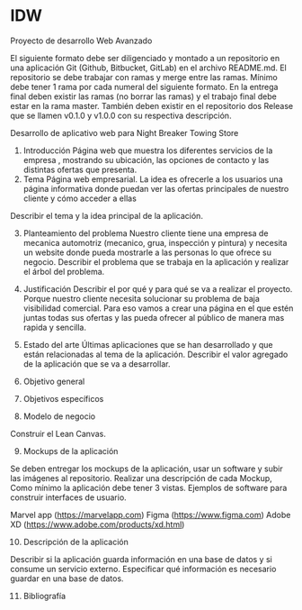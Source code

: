 # IDW

Proyecto de desarrollo Web Avanzado
 
El siguiente formato debe ser diligenciado y montado a un repositorio en una aplicación Git (Github, Bitbucket, GitLab) en el archivo README.md. El repositorio se debe trabajar con ramas y merge entre las ramas. Mínimo debe tener 1 rama por cada numeral del siguiente formato.
En la entrega final deben existir las ramas (no borrar las ramas) y el trabajo final debe estar en la rama master.
También deben existir en el repositorio dos Release que se llamen v0.1.0 y v1.0.0 con su respectiva descripción.
 
Desarrollo de aplicativo web para Night Breaker Towing Store
 
1.	Introducción
Página web que muestra los diferentes servicios de la empresa , mostrando su ubicación, las opciones de contacto y las distintas ofertas que presenta.
2.	Tema
Página web empresarial.
La idea es ofrecerle a los usuarios una página informativa donde puedan ver las ofertas principales de nuestro cliente y cómo acceder a ellas
 
Describir el tema y la idea principal de la aplicación.
 
3.	Planteamiento del problema
Nuestro cliente tiene una empresa de mecanica automotriz (mecanico, grua, inspección y pintura) y necesita un website donde pueda mostrarle a las personas lo que ofrece su negocio.
Describir el problema que se trabaja en la aplicación y realizar el árbol del problema.
4.	Justificación
Describir el por qué y para qué se va a realizar el proyecto.
Porque nuestro cliente necesita solucionar su problema de baja visibilidad comercial. Para eso vamos a crear una página en el que estén juntas todas sus ofertas y las pueda ofrecer al público de manera mas rapida y sencilla.
 
5.	Estado del arte
Últimas aplicaciones que se han desarrollado y que están relacionadas al tema de la aplicación. Describir el valor agregado de la aplicación que se va a desarrollar.
 
6.	Objetivo general
 
7.    Objetivos específicos
 
 
 
8.    Modelo de negocio
 
Construir el Lean Canvas.
 
9.    Mockups de la aplicación
 
Se deben entregar los mockups de la aplicación, usar un software y subir las imágenes al repositorio.
Realizar una descripción de cada Mockup, Como mínimo la aplicación debe tener 3 vistas.
Ejemplos de software para construir interfaces de usuario.
 
Marvel app (https://marvelapp.com)
Figma (https://www.figma.com)
Adobe XD (https://www.adobe.com/products/xd.html)
 
10.   Descripción de la aplicación
 
Describir si la aplicación guarda información en una base de datos y si consume un servicio externo. Especificar qué información es necesario guardar en una base de datos.
 
11.   Bibliografía
